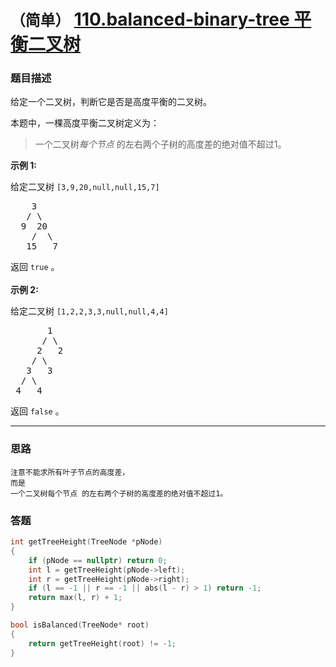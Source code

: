 # `（简单）`  [110.balanced-binary-tree 平衡二叉树](https://leetcode-cn.com/problems/balanced-binary-tree/)

### 题目描述
<p>给定一个二叉树，判断它是否是高度平衡的二叉树。</p>

<p>本题中，一棵高度平衡二叉树定义为：</p>

<blockquote>
<p>一个二叉树<em>每个节点&nbsp;</em>的左右两个子树的高度差的绝对值不超过1。</p>
</blockquote>

<p><strong>示例 1:</strong></p>

<p>给定二叉树 <code>[3,9,20,null,null,15,7]</code></p>

<pre>    3
   / \
  9  20
    /  \
   15   7</pre>

<p>返回 <code>true</code> 。<br>
<br>
<strong>示例 2:</strong></p>

<p>给定二叉树 <code>[1,2,2,3,3,null,null,4,4]</code></p>

<pre>       1
      / \
     2   2
    / \
   3   3
  / \
 4   4
</pre>

<p>返回&nbsp;<code>false</code> 。</p>


---
### 思路
```
注意不能求所有叶子节点的高度差，
而是
一个二叉树每个节点 的左右两个子树的高度差的绝对值不超过1。
```

### 答题
``` C++
int getTreeHeight(TreeNode *pNode)
{
	if (pNode == nullptr) return 0;
	int l = getTreeHeight(pNode->left);
	int r = getTreeHeight(pNode->right);
	if (l == -1 || r == -1 || abs(l - r) > 1) return -1;
	return max(l, r) + 1;
}

bool isBalanced(TreeNode* root)
{
	return getTreeHeight(root) != -1;
}
```
